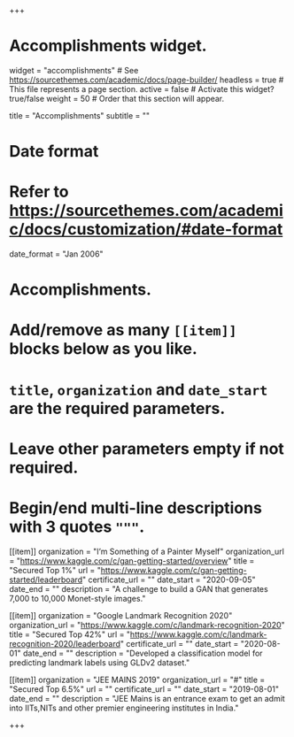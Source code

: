 +++
# Accomplishments widget.
widget = "accomplishments"  # See https://sourcethemes.com/academic/docs/page-builder/
headless = true  # This file represents a page section.
active = false  # Activate this widget? true/false
weight = 50  # Order that this section will appear.

title = "Accomplish&shy;ments"
subtitle = ""

# Date format
#   Refer to https://sourcethemes.com/academic/docs/customization/#date-format
date_format = "Jan 2006"

# Accomplishments.
#   Add/remove as many `[[item]]` blocks below as you like.
#   `title`, `organization` and `date_start` are the required parameters.
#   Leave other parameters empty if not required.
#   Begin/end multi-line descriptions with 3 quotes `"""`.

[[item]]
  organization = "I’m Something of a Painter Myself"
  organization_url = "https://www.kaggle.com/c/gan-getting-started/overview"
  title = "Secured Top 1%"
  url = "https://www.kaggle.com/c/gan-getting-started/leaderboard"
  certificate_url = ""
  date_start = "2020-09-05"
  date_end = ""
  description = "A challenge to build a GAN that generates 7,000 to 10,000 Monet-style images."

[[item]]
  organization = "Google Landmark Recognition 2020"
  organization_url = "https://www.kaggle.com/c/landmark-recognition-2020"
  title = "Secured Top 42%"
  url = "https://www.kaggle.com/c/landmark-recognition-2020/leaderboard"
  certificate_url = ""
  date_start = "2020-08-01"
  date_end = ""
  description = "Developed a classification model for predicting landmark labels using GLDv2 dataset."
  
[[item]]
  organization = "JEE MAINS 2019"
  organization_url = "#"
  title = "Secured Top 6.5%"
  url = ""
  certificate_url = ""
  date_start = "2019-08-01" 
  date_end = "" 
  description = "JEE Mains is an entrance exam to get an admit into IITs,NITs and other premier engineering institutes in India."

+++
